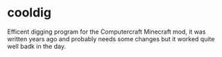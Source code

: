 # cooldig

Efficent digging program for the Computercraft Minecraft mod, it was written years ago and probably needs some changes but it worked quite well badk in the day. 
